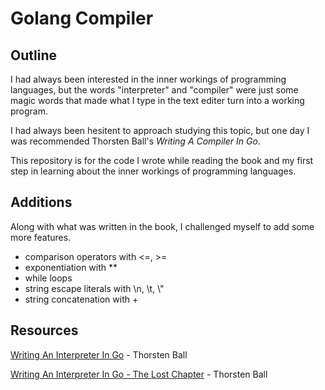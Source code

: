 # Golang Compiler

## Outline

I had always been interested in the inner workings of programming languages, but the words "interpreter" and "compiler" were just some magic words that made what I type in the text editer turn into a working program.

I had always been hesitent to approach studying this topic, but one day I was recommended Thorsten Ball's *Writing A Compiler In Go*. 

This repository is for the code I wrote while reading the book and my first step in learning about the inner workings of programming languages.

## Additions

Along with what was written in the book, I challenged myself to add some more features.

* comparison operators with <=, >=
* exponentiation with **
* while loops
* string escape literals with \n, \t, \\"
* string concatenation with +

## Resources 

[Writing An Interpreter In Go](https://interpreterbook.com/) - Thorsten Ball

[Writing An Interpreter In Go - The Lost Chapter](https://interpreterbook.com/lost/) - Thorsten Ball